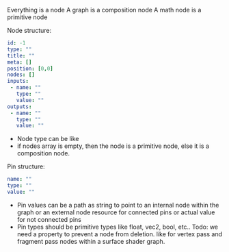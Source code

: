 Everything is a node
A graph is a composition node
A math node is a primitive node

Node structure:
```yaml
id: -1
type: "" 
title: ""
meta: []
position: [0,0]
nodes: []
inputs:
 - name: ""
   type: ""
   value: "" 
outputs: 
 - name: ""
   type: ""
   value: ""
```
- Node type can be like 
- if nodes array is empty, then the node is a primitive node, else it is a composition node.

Pin structure:
``` yaml
name: ""
type: ""
value: ""
```
- Pin values can be a path as string to point to an internal node within the graph or an external node resource for connected pins or actual value for not connected pins
- Pin types should be primitive types like float, vec2, bool, etc..
Todo: we need a property to prevent a node from deletion. like for vertex pass and fragment pass nodes within a surface shader graph.